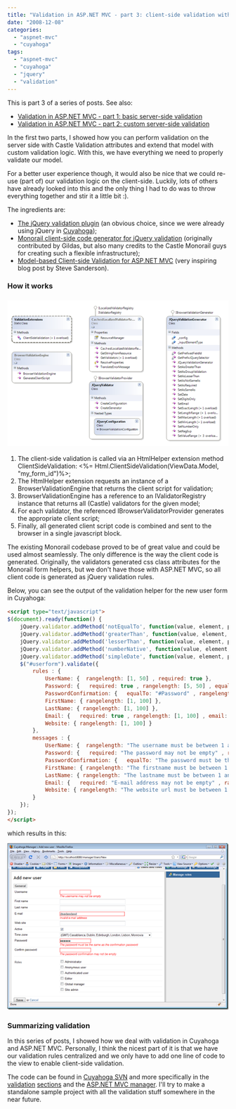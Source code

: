 ```yaml
---
title: "Validation in ASP.NET MVC - part 3: client-side validation with jquery validation"
date: "2008-12-08"
categories: 
  - "aspnet-mvc"
  - "cuyahoga"
tags: 
  - "aspnet-mvc"
  - "cuyahoga"
  - "jquery"
  - "validation"
---
```


This is part 3 of a series of posts. See also:

- [Validation in ASP.NET MVC - part 1: basic server-side validation](../validation-in-asp.net-mvc-part-1-basic-server-side-validation)
- [Validation in ASP.NET MVC - part 2: custom server-side validation](../validation-in-asp.net-mvc-part-2-custom-server-side-validation)

In the first two parts, I showed how you can perform validation on the server side with Castle Validation attributes and extend that model with custom validation logic. With this, we have everything we need to properly validate our model.

For a better user experience though, it would also be nice that we could re-use (part of) our validation logic on the client-side. Luckily, lots of others have already looked into this and the only thing I had to do was to throw everything together and stir it a little bit :).

The ingredients are:

- [The jQuery validation plugin](http://bassistance.de/jquery-plugins/jquery-plugin-validation/) (an obvious choice, since we were already using jQuery in [Cuyahoga](http://cuyahoga-project.org));
- [Monorail client-side code generator for jQuery validation](http://svn.castleproject.org:8080/svn/castle/trunk/MonoRail/Castle.MonoRail.Framework/Helpers/ValidationStrategy) (originally contributed by Gildas, but also many credits to the Castle Monorail guys for creating such a flexible infrastructure);
- [Model-based Client-side Validation for ASP.NET MVC](http://blog.codeville.net/2008/04/30/model-based-client-side-validation-for-aspnet-mvc/) (very inspiring blog post by Steve Sanderson).

### How it works

### ![client-side-validation-1](./images/client-side-validation-1_thumb.png)

1. The client-side validation is called via an HtmlHelper extension method ClientSideValidation: <%= Html.ClientSideValidation(ViewData.Model, "my\_form\_id")%>;
2. The HtmlHelper extension requests an instance of a BrowserValidationEngine that returns the client script for validation;
3. BrowserValidationEngine has a reference to an IValidatorRegistry instance that returns all (Castle) validators for the given model;
4. For each validator, the referenced IBrowserValidatorProvider generates the appropriate client script;
5. Finally, all generated client script code is combined and sent to the browser in a single javascript block.

The existing Monorail codebase proved to be of great value and could be used almost seamlessly. The only difference is the way the client code is generated. Originally, the validators generated css class attributes for the Monorail form helpers, but we don't have those with ASP.NET MVC, so all client code is generated as jQuery validation rules.

Below, you can see the output of the validation helper for the new user form in Cuyahoga:

```html
<script type="text/javascript">
$(document).ready(function() {
    jQuery.validator.addMethod('notEqualTo', function(value, element, param) { return value != jQuery(param).val(); }, 'Must not be equal to {0}.' );
    jQuery.validator.addMethod('greaterThan', function(value, element, param) { return ( IsNaN( value ) && IsNaN( jQuery(param).val() ) ) || ( value > jQuery(param).val() ); }, 'Must be greater than {0}.' );
    jQuery.validator.addMethod('lesserThan', function(value, element, param) { return ( IsNaN( value ) && IsNaN( jQuery(param).val() ) ) || ( value < jQuery(param).val() ); }, 'Must be lesser than {0}.' );
    jQuery.validator.addMethod('numberNative', function(value, element, param) { return this.optional(element) || /^-?(?:\d+|\d{1,3}(?:\.\d{3})+)(?:\,\d+)?$/.test(value); }, 'Not a valid number.' );
    jQuery.validator.addMethod('simpleDate', function(value, element, param) { return this.optional(element) || /^\d{1,2}\-\d{1,2}\-\d{4}$/.test(value); }, 'Not a valid date.' );
    $("#userform").validate({
        rules : {
            UserName: {  rangelength: [1, 50] , required: true },
            Password: {   required: true , rangelength: [5, 50] , equalTo: "#PasswordConfirmation" },
            PasswordConfirmation: {   equalTo: "#Password" , rangelength: [5, 50] , required: true },
            FirstName: { rangelength: [1, 100] },
            LastName: { rangelength: [1, 100] },
            Email: {   required: true , rangelength: [1, 100] , email: true },
            Website: { rangelength: [1, 100] }
        },
        messages : {
            UserName: {  rangelength: "The username must be between 1 and 50 characters" , required: "The username may not be empty" },
            Password: {   required: "The password may not be empty" , rangelength: "The password must contain at least 5 characters" , equalTo: "The password must be the same as the confirmation password" },
            PasswordConfirmation: {   equalTo: "The password must be the same as the confirmation password" , rangelength: "The password must contain at least 5 characters" , required: "The password confirmation may not be empty" },
            FirstName: { rangelength: "The firstname must be between 1 and 100 characters" },
            LastName: { rangelength: "The lastname must be between 1 and 100 characters" },
            Email: {   required: "E-mail address may not be empty" , rangelength: "E-mail address must be between 1 and 100 characters" , email: "Invalid e-mail address" },
            Website: { rangelength: "The website url must be between 1 and 100 characters" }
        }
    });
});
</script>
```

which results in this:

![client-side-validation-2](./images/client-side-validation-2_thumb.png)

### Summarizing validation

In this series of posts, I showed how we deal with validation in Cuyahoga and ASP.NET MVC. Personally, I think the nicest part of it is that we have our validation rules centralized and we only have to add one line of code to the view to enable client-side validation.

The code can be found in [Cuyahoga SVN](https://cuyahoga.svn.sourceforge.net/svnroot/cuyahoga/trunk/) and more specifically in the [validation](https://cuyahoga.svn.sourceforge.net/svnroot/cuyahoga/trunk/Core/Validation/) [sections](https://cuyahoga.svn.sourceforge.net/svnroot/cuyahoga/trunk/Cuyahoga.Web.Mvc/Validation/) and the [ASP.NET MVC manager](https://cuyahoga.svn.sourceforge.net/svnroot/cuyahoga/trunk/Web/Manager/). I'll try to make a standalone sample project with all the validation stuff somewhere in the near future.
